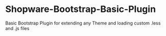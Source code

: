 # Shopware-Bootstrap-Basic-Plugin
Basic Bootstrap Plugin for extending any Theme and loading custom .less and .js files
